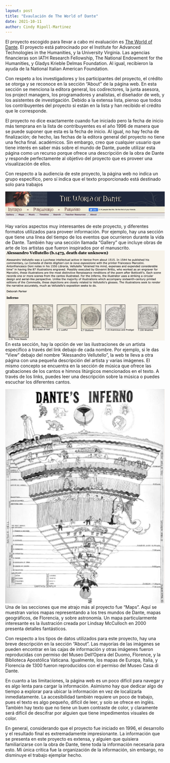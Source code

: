 ```yaml
---
layout: post
title: "Evaulación de The World of Dante"
date: 2021-10-11
author: Cindy Ripoll-Martinez 
---
```


El proyecto escogido para llevar a cabo mi  evaluación es [The World of Dante](http://www.worldofdante.org). El proyecto está patrocinado por el Institute for Advanced Technologies in the Humanities, y la University Virginia. Las agencias financieras son IATH Research Fellowship, The National Endowment for the Humanities, y Gladys Krieble Delmas Foundation. Al igual, recibieron la ayuda  de la National Italian American Foundation. 

Con respeto a los investigadores y los participantes del proyecto, el crédito se otorga y se reconoce  en la sección “About” de la página web. En esta sección se menciona la editora general, los codirectores, la junta asesora, los project managers, los programadores y analistas, el diseñador de web, y los asistentes de investigación. Debido a la extensa lista, pienso que todos los contribuyentes del proyecto si están en la lista y han recibido el crédito que le corresponde. 

El proyecto no dice exactamente cuando fue iniciado pero la fecha de inicio más temprana en la lista de contribuyentes es el año 1996 de manera que  se puede suponer que esta es la fecha de inicio. Al igual, no hay fecha de finalización; de hecho, las fechas de la editora general del proyecto no tiene una fecha final. académicos. Sin embargo, creo que cualquier usuario que tiene interés en saber más sobre el mundo de Dante, puede utilizar esta página como un recurso porque ofrece una descripción de la obra de  Dante y responde perfectamente  al objetivo del proyecto que es proveer una visualización de ellos. 

Con respecto a la audiencia de este proyecto, la página web no indica un grupo específico, pero sí indica que el texto proporcionado está destinado solo para trabajos 

![foto](/assets/images/img/001.png)

Hay varios aspectos muy interesantes de este proyecto, y diferentes formatos utilizados para proveer información. Por ejemplo, hay una sección que tiene una línea del tiempo de los eventos que ocurrieron durante la vida de Dante. También hay una sección llamada “Gallery” que incluye obras de arte de los artistas que fueron inspirados por el manuscrito.![foto](/assets/images/img/002.png)  En esta sección, hay la opción de ver las ilustraciones de un artista específico a través del link debajo de cada nombre. Por ejemplo, si le das “View” debajo del nombre “Alessandro Vellutello”, la web te lleva a otra página con una pequeña descripción del artista y varias imágenes.  El mismo concepto se encuentra en la sección de música que ofrece las grabaciones de los cantos e himnos litúrgicos mencionados en el texto. A través de los links, puedes leer una descripción sobre la música o puedes escuchar los diferentes cantos.

![foto](/assets/images/img/003.png) Una de las secciones que me atrajo más al proyecto fue “Maps”. Aquí se muestran varios mapas representando a los tres mundos de Dante, mapas geográficos, de Florencia, y sobre astronomía. Un mapa particularmente interesante es la ilustración creada por Lindsay McCulloch en 2000 presenta detalles fantásticos.

Con respecto a los tipos de datos utilizados para este proyecto, hay una breve descripción en la sección “About”. Las mayorías de las imágenes se pueden encontrar en las cajas de información y otras imágenes fueron reproducidas con permiso del Museo Dell’Opera del Duomo, Florence, y la Biblioteca Apostólica Vaticana. Igualmente, los mapas de Europa, Italia, y Florencia de 1300 fueron reproducidos con el permiso del Museo Casa di Dante.   

En cuanto a  las limitaciones, la página web es un poco difícil para navegar y es algo lenta para cargar  la información. Asimismo hay que dedicar algo de tiempo a explorar para ubicar la  información en vez de localizarla inmediatamente. La accesibilidad también requiere un poco de trabajo, pues  el texto es algo pequeño, difícil de leer, y solo se ofrece en inglés. También hay texto que no tiene un buen contraste de color, y claramente será difícil de descifrar por alguien que tiene impedimentos visuales de color.

En general, considerando que el proyecto fue iniciado en 1996, el desarrollo y el resultado final es extremadamente impresionante. La información que se presenta en este proyecto es extensa, y alguien que quisiera familiarizarse con la obra de Dante, tiene toda la información necesaria para esto. Mi única crítica fue la organización de la información, sin embargo, no disminuye el trabajo ejemplar hecho.
